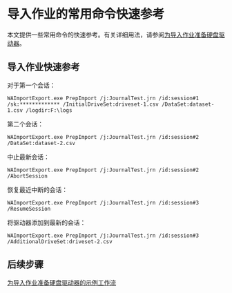 <properties
    pageTitle="Azure 导入/导出工具的导入作业命令快速参考 | Azure"
    description="导入作业常用的 Azure 导入/导出工具命令参考"
    author="muralikk"
    manager="syadav"
    editor="tysonn"
    services="storage"
    documentationcenter="" />  

<tags
    ms.service="storage"
    ms.workload="storage"
    ms.tgt_pltfrm="na"
    ms.devlang="na"
    ms.topic="article"
    ms.date="01/15/2017"
    wacn.date="02/24/2017"
    ms.author="muralikk" />  


# 导入作业的常用命令快速参考

本文提供一些常用命令的快速参考。有关详细用法，请参阅[为导入作业准备硬盘驱动器](/documentation/articles/storage-import-export-tool-preparing-hard-drives-import/)。

## 导入作业快速参考

对于第一个会话：


	WAImportExport.exe PrepImport /j:JournalTest.jrn /id:session#1 /sk:************* /InitialDriveSet:driveset-1.csv /DataSet:dataset-1.csv /logdir:F:\logs


第二个会话：


	WAImportExport.exe PrepImport /j:JournalTest.jrn /id:session#2 /DataSet:dataset-2.csv


中止最新会话：


	WAImportExport.exe PrepImport /j:JournalTest.jrn /id:session#2 /AbortSession


恢复最近中断的会话：


	WAImportExport.exe PrepImport /j:JournalTest.jrn /id:session#3 /ResumeSession


将驱动器添加到最新的会话：


	WAImportExport.exe PrepImport /j:JournalTest.jrn /id:session#3 /AdditionalDriveSet:driveset-2.csv


## 后续步骤

[为导入作业准备硬盘驱动器的示例工作流](/documentation/articles/storage-import-export-tool-sample-preparing-hard-drives-import-job-workflow/)

<!---HONumber=Mooncake_0220_2017-->